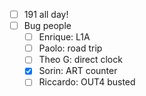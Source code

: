 - [ ] 191 all day!
- [ ] Bug people
  - [ ] Enrique: L1A
  - [ ] Paolo: road trip
  - [ ] Theo G: direct clock
  - [x] Sorin: ART counter
  - [ ] Riccardo: OUT4 busted
